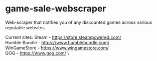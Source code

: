# game-sale-webscraper

Web-scraper that notifies you of any discounted games across various reputable websites.

Current sites:
Steam - https://store.steampowered.com/ \
Humble Bundle - https://www.humblebundle.com/ \
WinGameStore - https://www.wingamestore.com/ \
GOG - https://www.gog.com/ \
